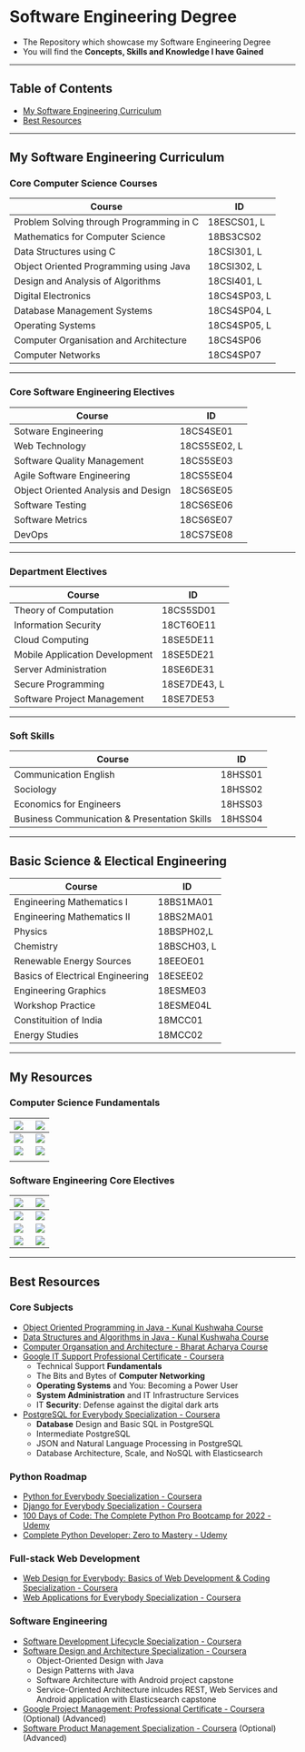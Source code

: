 # Software Engineering Degree

- The Repository which showcase my Software Engineering Degree
- You will find the **Concepts, Skills and Knowledge I have Gained**

---

## Table of Contents

- [My Software Engineering Curriculum](#my-software-engineering-curriculum)
- [Best Resources](#best-resources)

---

## My Software Engineering Curriculum

### Core Computer Science Courses

| Course | ID |
| - | - |
| Problem Solving through Programming in C | 18ESCS01, L |
| Mathematics for Computer Science | 18BS3CS02 |
| Data Structures using C | 18CSI301, L |
| Object Oriented Programming using Java | 18CSI302, L |
| Design and Analysis of Algorithms | 18CSI401, L |
| Digital Electronics | 18CS4SP03, L |
| Database Management Systems | 18CS4SP04, L |
| Operating Systems | 18CS4SP05, L |
| Computer Organisation and Architecture | 18CS4SP06 |
| Computer Networks | 18CS4SP07 |

---

### Core Software Engineering Electives

| Course | ID |
| - | - |
| Sotware Engineering | 18CS4SE01 |
| Web Technology | 18CS5SE02, L |
| Software Quality Management | 18CS5SE03 |
| Agile Software Engineering | 18CS5SE04 |
| Object Oriented Analysis and Design | 18CS6SE05 |
| Software Testing | 18CS6SE06 |
| Software Metrics | 18CS6SE07 |
| DevOps | 18CS7SE08 |

---

### Department Electives

| Course | ID |
| - | - |
| Theory of Computation | 18CS5SD01 |
| Information Security | 18CT6OE11 |
| Cloud Computing | 18SE5DE11 |
| Mobile Application Development | 18SE5DE21 |
| Server Administration | 18SE6DE31 |
| Secure Programming | 18SE7DE43, L |
| Software Project Management | 18SE7DE53 |

---

### Soft Skills

| Course | ID |
| - | - |
| Communication English | 18HSS01 |
| Sociology | 18HSS02 |
| Economics for Engineers | 18HSS03 |
| Business Communication & Presentation Skills | 18HSS04 |

---

## Basic Science & Electical Engineering

| Course | ID |
| - | - |
| Engineering Mathematics I | 18BS1MA01 |
| Engineering Mathematics II | 18BS2MA01 |
| Physics | 18BSPH02,L |
| Chemistry | 18BSCH03, L |
| Renewable Energy Sources | 18EEOE01 |
| Basics of Electrical Engineering | 18ESEE02 |
| Engineering Graphics | 18ESME03 |
| Workshop Practice | 18ESME04L |
| Constituition of India | 18MCC01 |
| Energy Studies | 18MCC02 |

---

## My Resources

### Computer Science Fundamentals

| <a align="left" href="https://github.com/AswinBarath/Object-Oriented-Programming" title="Object-Oriented-Programming"><img align="left" src="https://github-readme-stats.vercel.app/api/pin/?username=AswinBarath&repo=Object-Oriented-Programming&theme=react&border_color=61dafb&border_radius=10"></a> | <a align="right" href="https://github.com/AswinBarath/Operating-Systems" title="Operating-Systems"><img align="right" src="https://github-readme-stats.vercel.app/api/pin/?username=AswinBarath&repo=Operating-Systems&theme=react&border_color=61dafb&border_radius=10"></a> |
| - | - |
| <a align="left" href="https://github.com/AswinBarath/Computer-Networks" title="Computer-Networks"><img align="left" src="https://github-readme-stats.vercel.app/api/pin/?username=AswinBarath&repo=Computer-Networks&theme=react&border_color=61dafb&border_radius=10"></a> | <a align="right" href="https://github.com/AswinBarath/Database-Management-Systems" title="Database-Management-Systems"><img align="right" src="https://github-readme-stats.vercel.app/api/pin/?username=AswinBarath&repo=Database-Management-Systems&theme=react&border_color=61dafb&border_radius=10"></a> |
| <a align="left" href="https://github.com/AswinBarath/Data-Structures-and-Algorithms" title="Data-Structures-and-Algorithms"><img align="left" src="https://github-readme-stats.vercel.app/api/pin/?username=AswinBarath&repo=Data-Structures-and-Algorithms&theme=react&border_color=61dafb&border_radius=10"></a> | <a align="right" href="https://github.com/AswinBarath/Data-Structures-and-Algorithms" title="Data-Structures-and-Algorithms"><img align="right" src="https://github-readme-stats.vercel.app/api/pin/?username=AswinBarath&repo=Data-Structures-and-Algorithms&theme=react&border_color=61dafb&border_radius=10"></a> |
| | |

### Software Engineering Core Electives

| <a align="left" href="https://github.com/AswinBarath/Agile-Software-Development" title="Agile-Software-Development"><img align="left" src="https://github-readme-stats.vercel.app/api/pin/?username=AswinBarath&repo=Agile-Software-Development&theme=react&border_color=61dafb&border_radius=10"></a> | <a align="right" href="https://github.com/AswinBarath/DevOps-Essentials" title="DevOps-Essentials"><img align="right" src="https://github-readme-stats.vercel.app/api/pin/?username=AswinBarath&repo=DevOps-Essentials&theme=react&border_color=61dafb&border_radius=10"></a> |
| - | - |
| <a align="left" href="https://github.com/AswinBarath/Object-Oriented-Design" title="Object-Oriented-Design"><img align="left" src="https://github-readme-stats.vercel.app/api/pin/?username=AswinBarath&repo=Object-Oriented-Design&theme=react&border_color=61dafb&border_radius=10"></a> | <a align="right" href="https://github.com/AswinBarath/Software-Engineering" title="Software-Engineering"><img align="right" src="https://github-readme-stats.vercel.app/api/pin/?username=AswinBarath&repo=Software-Engineering&theme=react&border_color=61dafb&border_radius=10"></a> |
| <a align="left" href="https://github.com/AswinBarath/Software-Testing" title="Software-Testing"><img align="left" src="https://github-readme-stats.vercel.app/api/pin/?username=AswinBarath&repo=Software-Testing&theme=react&border_color=61dafb&border_radius=10"></a> | <a align="right" href="https://github.com/AswinBarath/Software-Metrics" title="Software-Metrics"><img align="right" src="https://github-readme-stats.vercel.app/api/pin/?username=AswinBarath&repo=Software-Metrics&theme=react&border_color=61dafb&border_radius=10"></a> |
| <a align="left" href="https://github.com/AswinBarath/Software-Quality-Management" title="Software-Quality-Management"><img align="left" src="https://github-readme-stats.vercel.app/api/pin/?username=AswinBarath&repo=Software-Quality-Management&theme=react&border_color=61dafb&border_radius=10"></a> | <a align="right" href="https://github.com/AswinBarath/Software-Project-Management" title="Software-Project-Management"><img align="right" src="https://github-readme-stats.vercel.app/api/pin/?username=AswinBarath&repo=Software-Project-Management&theme=react&border_color=61dafb&border_radius=10"></a> |



---

## Best Resources

### Core Subjects
- [Object Oriented Programming in Java - Kunal Kushwaha Course](https://www.youtube.com/playlist?list=PL9gnSGHSqcnr_DxHsP7AW9ftq0AtAyYqJ)
- [Data Structures and Algorithms in Java - Kunal Kushwaha Course](https://www.youtube.com/playlist?list=PL9gnSGHSqcnr_DxHsP7AW9ftq0AtAyYqJ)
- [Computer Organsation and Architecture - Bharat Acharya Course](https://bharatacharyaeducation.com/index.php/channel/view?id=8)
- [Google IT Support Professional Certificate - Coursera](https://www.coursera.org/professional-certificates/google-it-support)
    - Technical Support **Fundamentals**
    - The Bits and Bytes of **Computer Networking**
    - **Operating Systems** and You: Becoming a Power User
    - **System Administration** and IT Infrastructure Services
    - IT **Security**: Defense against the digital dark arts
- [PostgreSQL for Everybody Specialization - Coursera](https://www.coursera.org/specializations/postgresql-for-everybody)
    - **Database** Design and Basic SQL in PostgreSQL
    - Intermediate PostgreSQL
    - JSON and Natural Language Processing in PostgreSQL
    - Database Architecture, Scale, and NoSQL with Elasticsearch

### Python Roadmap

- [Python for Everybody Specialization - Coursera](https://www.coursera.org/specializations/python)
- [Django for Everybody Specialization - Coursera](https://www.coursera.org/specializations/django)
- [100 Days of Code: The Complete Python Pro Bootcamp for 2022 - Udemy](https://www.udemy.com/course/100-days-of-code/)
- [Complete Python Developer: Zero to Mastery - Udemy](https://www.udemy.com/course/complete-python-developer-zero-to-mastery/)

### Full-stack Web Development

- [Web Design for Everybody: Basics of Web Development & Coding Specialization - Coursera](https://www.coursera.org/specializations/web-design)
- [Web Applications for Everybody Specialization - Coursera](https://www.coursera.org/specializations/web-applications)

### Software Engineering

- [Software Development Lifecycle Specialization - Coursera](https://www.coursera.org/specializations/software-development-lifecycle)
- [Software Design and Architecture Specialization - Coursera](https://www.coursera.org/specializations/software-design-architecture)
    - Object-Oriented Design with Java
    - Design Patterns with Java
    - Software Architecture with Android project capstone
    - Service-Oriented Architecture inlcudes REST, Web Services and Android application with Elasticsearch capstone
- [Google Project Management: Professional Certificate - Coursera](https://www.coursera.org/professional-certificates/google-project-management) (Optional) (Advanced)
- [Software Product Management Specialization - Coursera](https://www.coursera.org/specializations/product-management) (Optional) (Advanced)
